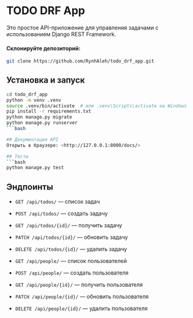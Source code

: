 # TODO DRF App

Это простое API-приложение для управления задачами с использованием Django REST Framework.

#### Склонируйте депозиторий:
```bash
git clone https://github.com/RynhAleh/todo_drf_app.git
```
## Установка и запуск
```bash
cd todo_drf_app
python -m venv .venv
source .venv/bin/activate  # или .venv\Scripts\activate на Windows
pip install -r requirements.txt
python manage.py migrate
python manage.py runserver
```bash

## Документация API
Открыть в браузере: <http://127.0.0.1:8000/docs/>

## Тесты
```bash
python manage.py test
```

## Эндпоинты
- `GET /api/todos/` — список задач
- `POST /api/todos/` — создать задачу
- `GET /api/todos/{id}/` — получить задачу
- `PATCH /api/todos/{id}/` — обновить задачу
- `DELETE /api/todos/{id}/` — удалить задачу

- `GET /api/people/` — список пользователей
- `POST /api/people/` — создать пользователя
- `GET /api/people/{id}/` — получить пользователя
- `PATCH /api/people/{id}/` — обновить пользователя
- `DELETE /api/people/{id}/` — удалить пользователя

